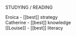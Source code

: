 STUDYING / READING  
  
Eroica - [[best]] strategy  
Catherine - [[best]] knowledge  
[[Louise]] - [[best]] literacy